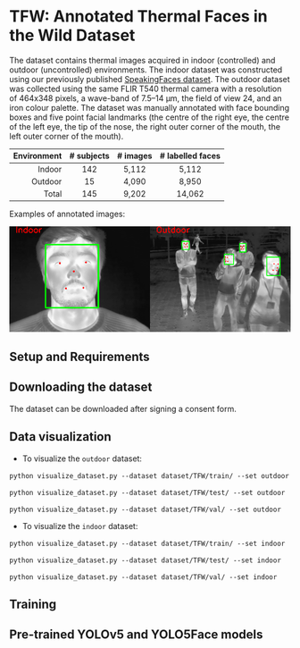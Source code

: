 # TFW: Annotated Thermal Faces in the Wild Dataset
The dataset contains thermal images acquired in indoor (controlled) and outdoor (uncontrolled) environments. The indoor dataset was constructed using our previously  published [SpeakingFaces dataset](https://github.com/IS2AI/SpeakingFaces). The outdoor dataset was collected using the same FLIR T540 thermal camera with a resolution of 464x348 pixels, a wave-band of 7.5–14 μm, the field of view 24, and an iron colour palette. The dataset was manually annotated with face bounding boxes and five point facial landmarks (the centre of the right eye, the centre of the left eye, the tip of the nose, the right outer corner of the mouth, the left outer corner of the mouth).

| Environment  | # subjects | # images | # labelled faces | 
|  ---:| :---: | :---: | :---: | 
| Indoor  | 142  | 5,112  | 5,112  |
| Outdoor  | 15  | 4,090  | 8,950  |
| Total  | 145  | 9,202  | 14,062  |

Examples of annotated images:

<img src="https://github.com/IS2AI/TFW/blob/main/figures/example.png">

## Setup and Requirements

## Downloading the dataset 
The dataset can be downloaded after signing a consent form.

## Data visualization 
- To visualize the `outdoor` dataset:
```
python visualize_dataset.py --dataset dataset/TFW/train/ --set outdoor
```
```
python visualize_dataset.py --dataset dataset/TFW/test/ --set outdoor
```
```
python visualize_dataset.py --dataset dataset/TFW/val/ --set outdoor
```
- To visualize the `indoor` dataset:
```
python visualize_dataset.py --dataset dataset/TFW/train/ --set indoor
```
```
python visualize_dataset.py --dataset dataset/TFW/test/ --set indoor
```
```
python visualize_dataset.py --dataset dataset/TFW/val/ --set indoor
```
## Training

## Pre-trained YOLOv5 and YOLO5Face models
